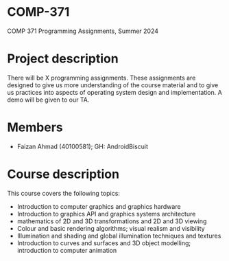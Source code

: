 # COMP-371
COMP 371 Programming Assignments, Summer 2024

# Project description
There will be X programming assignments. These assignments are designed to give us more understanding of the course material and to give us practices into aspects of operating system design and implementation. A demo will be given to our TA.

# Members
- Faizan Ahmad (40100581); GH: AndroidBiscuit

# Course description
This course covers the following topics: 
- Introduction to computer graphics and graphics hardware
- Introduction to graphics API and graphics systems architecture
- mathematics of 2D and 3D transformations and 2D and 3D viewing
- Colour and basic rendering algorithms; visual realism and visibility
- Illumination and shading and global illumination techniques and textures
- Introduction to curves and surfaces and 3D object modelling; introduction to computer animation
